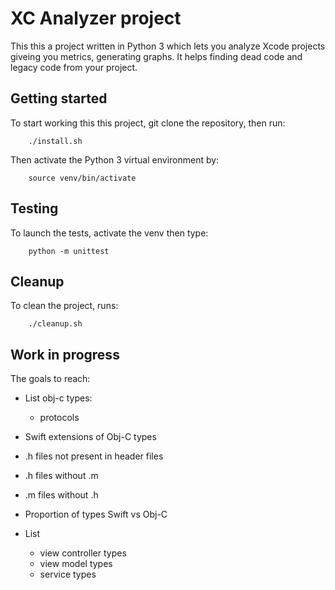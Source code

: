 # XC Analyzer project

This this a project written in Python 3 which lets you analyze Xcode projects giveing you metrics, generating graphs. It helps finding dead code and legacy code from your project.

## Getting started

To start working this this project, git clone the repository, then run:

        ./install.sh

Then activate the Python 3 virtual environment by:

        source venv/bin/activate

## Testing

To launch the tests, activate the venv then type:

        python -m unittest

## Cleanup

To clean the project, runs:

        ./cleanup.sh

## Work in progress

The goals to reach:

- List obj-c types:
  - protocols

- Swift extensions of Obj-C types

- .h files not present in header files

- .h files without .m
- .m files without .h

- Proportion of types Swift vs Obj-C

- List
  - view controller types
  - view model types
  - service types